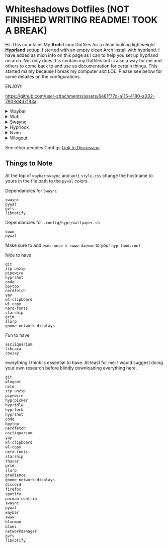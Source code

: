 # Whiteshadows Dotfiles (NOT FINISHED WRITING README! TOOK A BREAK)
Hi. This countains My **Arch** Linux Dotfiles for a clean looking lightweight **Hyprland** settup. I started with an empty clean Arch install with hyprland. I have added as mich info on this page as I can to help you set up hyprland on arch. Not only does this contain my Dotfiles but is also a way for me and others to come back to and use as documentation for certain things. This started mainly because I break my computer alot LOL. Please see below for some detailes on the configurations.

ENJOY!!

https://github.com/user-attachments/assets/6e81f77d-a115-4180-a032-7903d4d7193a



<details>
  <summary>Waybar</summary>
  
  ![Waybar Screenshot](https://github.com/user-attachments/assets/10bbbd4b-08f3-475b-900d-ed6387c7f976) 
  ## Overview
  This is my Waybar Solution for clean, minimal settup for hyprland. it contains everything I wanted from waybar. as for other needs/wants like volume control im using `swaync` which i open from waybar. To add the `Blur` to waybar please see below.
  ## Worspaces
  I configured the worspaces so that if there is content on a workspace, the dont will be darker. this is so you can keep track of the content you have open and where tf it is!! 
  ![2025-01-04-030026_hyprshot](https://github.com/user-attachments/assets/31668572-b35d-4acb-8525-8cb0e5669101)
  ## Expanding waybar
  I have added this grouping so that you can make your waybr as clean as possible but still have all the things yoy need.
  ![2025-01-04-030055_hyprshot](https://github.com/user-attachments/assets/6d8b334b-6b9d-4d0c-b208-dbd52f262d1d)
  ### Dependancies for `Waybar`
  ```
  waybar
  hyprpicker
  pywal
  blueman
  bluez
  networkmanager
  swaync
  yay
  ``` 
  ### Things to add to `hyprland`
  ```
  exec-once = waybar
  ```
  #### Blur
  ```
  Coming Soon
  ```
  ### If you want to use `Pywal`
  At the top of `waybar` `style.css` change the hostname to yours in the file path to the `pywal` colors.
</details>


<details>
  <summary>Wofi</summary>
  <img src="https://github.com/user-attachments/assets/ee3cddb2-3a8f-441c-bbb3-ef7970fe5836" width = "40%">

</details>

<details>
  <summary>Swaync</summary>
  <img src="https://github.com/user-attachments/assets/aa98078f-6a12-43ed-98c2-e73382523ba7" width = "40%">

</details>

<details>
  <summary>Hyprlock</summary>
  <img src="https://github.com/user-attachments/assets/4b0b89b2-b2bc-4078-9dfb-f68ae0dd8169" width = "60%">

</details>

<details>
  <summary>Nvim</summary>
  <img src="https://github.com/user-attachments/assets/31bace86-a486-4b96-9fa9-9369d2dfd99c" width = "60%">
</details>

<details>
  <summary>Wlogout</summary>
  <img src="https://github.com/user-attachments/assets/414e835d-0dce-44ff-9442-8245b86ba592" width = "60%">

</details>


See other peoples Configs [Link to Discussion](https://github.com/elifouts/Dotfiles/discussions/1)








## Things to Note
At the top of `waybar` `swaync` and `wofi` `style.css` change the hostname to yours in the file path to the `pywal` colors.




Dependancies for `Swaync`
```
swaync
pywal
gvfs
libnotify
```

Dependancies for `.config/hypr/wallpaper.sh`
```
swww
pywal
```
Make sure to add ``exec-once = swww-daemon`` to your `hyprland.conf`

Nice to have
```
git
zip unzip
pipewire
hyprshot
code
bpytop
nerdfetch
yay
wl-clipboard
wl-copy
nerd-fonts
starship
grim
slurp
gnome-network-displays
```
Fun to have
```
asciiquarium
libcaca
cowsay
```

everything I think is essential to have. At least for me. I would suggest doing your own research before blindly downloading everything here.
```txt
git
wlogout
nvim
zip unzip
pipewire
hyprpicker
hypridle
hyprlock
hyprshot
code
bpytop
nerdfetch
asciiquarium
yay
wl-clipboard
wl-copy
nerd-fonts
starship
thunar
grim
slurp
gradience
gnome-network-displays
discord
firefox
spotify
pacman-contrib
swaync
pywal
waybar
swww
blueman
bluez
networkmanager
gvfs
libnotify
```
